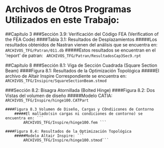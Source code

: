 # Archivos de Otros Programas Utilizados en este Trabajo:


##Capítulo 3
###Sección 3.9: Verificación del Código FEA (Verification of the FEA Code)
	####Tabla 3.1: Resultados de Desplazamientos
		#####Los resultados obtenidos de Nastran vienen del análisis que se encuentra en: ```
			ARCHIVOS_TFG/Patran/011.db```
		#####Estos resultados se encuentran en el 'report' de patran: ```
			ARCHIVOS_TFG/Patran/ResultadosCap3Sec9.rpt```


##Capítulo 8 
###Sección 8.1: Viga de Sección Cuadrada (Square Section Beam) 
	####Figura 8.1: Resultados de la Optimización Topológica
		#####El archivo de Altair Inspire Correspondiente se encuentra en: ```
			ARCHIVOS_TFG/Insipire/SquareSectionBeam.stmod```


###Sección 8.2: Bisagra Atornillada (Bolted Hinge)
	####Figura 8.2: Dos Vistas del volumen de diseño 
		#####Modelo CATIA: ```
			ARCHIVOS_TFG/Inspire/hinge100.CATPart```

	####Figura 8.3 Volumen de Diseño, Cargas y COndiicones de Contorno
		#####El mallado(sin cargas ni condiciones de contorno) se encuentra en: ```
			ARCHIVOS_TFG/Inspire/hinge100.fem ```

	####Figura 8.4: Resultados de la Optimización Topológica
		#####Modelo Altair Inspire: ```
			ARCHIVOS_TFG/Inspire/hinge100.stmod```

